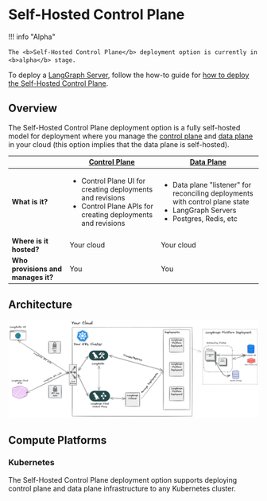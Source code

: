 # Self-Hosted Control Plane

!!! info "Alpha"

    The <b>Self-Hosted Control Plane</b> deployment option is currently in <b>alpha</b> stage.

To deploy a [LangGraph Server](../concepts/langgraph_server.md), follow the how-to guide for [how to deploy the Self-Hosted Control Plane](../cloud/deployment/self_hosted_control_plane.md).

## Overview

The Self-Hosted Control Plane deployment option is a fully self-hosted model for deployment where you manage the [control plane](./langgraph_control_plane.md) and [data plane](./langgraph_data_plane.md) in your cloud (this option implies that the data plane is self-hosted).

|                   | [Control Plane](../concepts/langgraph_control_plane.md) | [Data Plane](../concepts/langgraph_data_plane.md) |
|-------------------|-------------------|------------|
| **What is it?** | <ul><li>Control Plane UI for creating deployments and revisions</li><li>Control Plane APIs for creating deployments and revisions</li></ul> | <ul><li>Data plane "listener" for reconciling deployments with control plane state</li><li>LangGraph Servers</li><li>Postgres, Redis, etc</li></ul> |
| **Where is it hosted?** | Your cloud | Your cloud |
| **Who provisions and manages it?** | You | You |

## Architecture

![Self-Hosted Control Plane Architecture](./img/self_hosted_control_plane_architecture.png)

## Compute Platforms

### Kubernetes

The Self-Hosted Control Plane deployment option supports deploying control plane and data plane infrastructure to any Kubernetes cluster.

